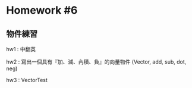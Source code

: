 Homework #6
===========
## 物件練習

hw1 : 中翻英

hw2 : 寫出一個具有『加、減、內積、負』的向量物件 (Vector, add, sub, dot, neg)

hw3 : VectorTest

